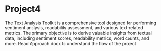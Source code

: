 # Project4

The Text Analysis Toolkit is a comprehensive tool designed for performing sentiment analysis, readability assessment, and various text-related metrics. The primary objective is to derive valuable insights from textual data, including sentiment scores, readability metrics, word counts, and more.
Read Approach.docx to understand the flow of the project
